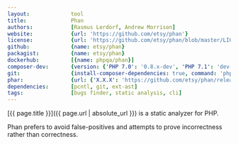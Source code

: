 ```yaml
---
layout:             tool
title:              Phan
authors:            [Rasmus Lerdorf, Andrew Morrison]
website:            {url: 'https://github.com/etsy/phan'}
license:            {url: 'https://github.com/etsy/phan/blob/master/LICENSE', label: 'MIT License'}
github:             {name: etsy/phan}
packagist:          {name: etsy/phan}               
dockerhub:          [{name: phpqa/phan}]     
composer-dev:       {version: {'PHP 7.0': '0.8.x-dev', 'PHP 7.1': 'dev-master'}, command: 'phan'}
git:                {install-composer-dependencies: true, command: 'php phan'}
phar:               {url: {'X.X.X': 'https://github.com/etsy/phan/releases/download/X.X.X/phan.phar'}}
dependencies:       [pcntl, git, ext-ast]  
tags:               [bugs finder, static analysis, cli]
---
```


[{{ page.title }}]({{ page.url | absolute_url }}) is a static analyzer for PHP.
 
<!--more--> 

Phan prefers to avoid false-positives and attempts to prove incorrectness rather than correctness.
